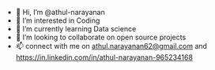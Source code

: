- 👋 Hi, I’m @athul-narayanan
- 👀 I’m interested in Coding
- 🌱 I’m currently learning Data science
- 💞️ I’m looking to collaborate on open source projects
- 📫 connect with me on athul.narayanan62@gmail.com and https://in.linkedin.com/in/athul-narayanan-965234168


<!---
athul-narayanan/athul-narayanan is a ✨ special ✨ repository because its `README.md` (this file) appears on your GitHub profile.
You can click the Preview link to take a look at your changes.
--->
